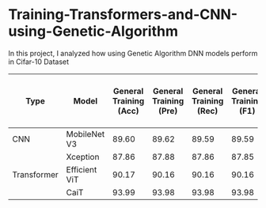 # Training-Transformers-and-CNN-using-Genetic-Algorithm
In this project, I analyzed how using Genetic Algorithm DNN models perform in Cifar-10 Dataset


| Type          | Model           | General Training (Acc) | General Training (Pre) | General Training (Rec) | General Training (F1) | Training using Genetic Algorithm (Acc) | Training using Genetic Algorithm (Pre) | Training using Genetic Algorithm (Rec) | Training using Genetic Algorithm (F1) |
|---------------|-----------------|-------------------------|-------------------------|-------------------------|-------------------------|-----------------------------------------|-----------------------------------------|-----------------------------------------|-----------------------------------------|
| CNN           | MobileNet V3    | 89.60                  | 89.62                  | 89.59                  | 89.59                  | 94.13                                  | 94.13                                  | 94.13                                  | 94.12                                  |
|               | Xception        | 87.86                  | 87.88                  | 87.86                  | 87.85                  | 87.99                                  | 88.09                                  | 87.99                                  | 88.01                                  |
| Transformer   | Efficient ViT   | 90.17                  | 90.16                  | 90.16                  | 90.16                  | 92.22                                  | 92.22                                  | 92.22                                  | 92.20                                  |
|               | CaiT           | 93.99                  | 93.98                  | 93.98                  | 93.98                  | 94.83                                  | 94.84                                  | 94.83                                  | 94.83                                  |
